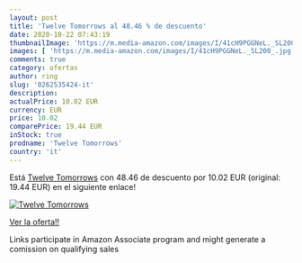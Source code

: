 ```yaml
---
layout: post
title: 'Twelve Tomorrows al 48.46 % de descuento'
date: 2020-10-22 07:43:19
thumbnailImage: 'https://m.media-amazon.com/images/I/41cH9PGGNeL._SL200_.jpg'
images: [ 'https://m.media-amazon.com/images/I/41cH9PGGNeL._SL200_.jpg' ]
comments: true
category: ofertas
author: ring
slug: '0262535424-it'
description:
actualPrice: 10.02 EUR
currency: EUR
price: 10.02
comparePrice: 19.44 EUR
inStock: true
prodname: 'Twelve Tomorrows'
country: 'it'
---
```


Está [Twelve Tomorrows](https://www.amazon.it/dp/0262535424/?tag=tolees00-21) con 48.46 de descuento por 10.02 EUR (original: 19.44 EUR) en el siguiente enlace!

[![Twelve Tomorrows](https://m.media-amazon.com/images/I/41cH9PGGNeL._SL200_.jpg)](https://www.amazon.it/dp/0262535424/?tag=tolees00-21)

[Ver la oferta!!](https://www.amazon.it/dp/0262535424/?tag=tolees00-21)

Links participate in Amazon Associate program and might generate a comission on qualifying sales



